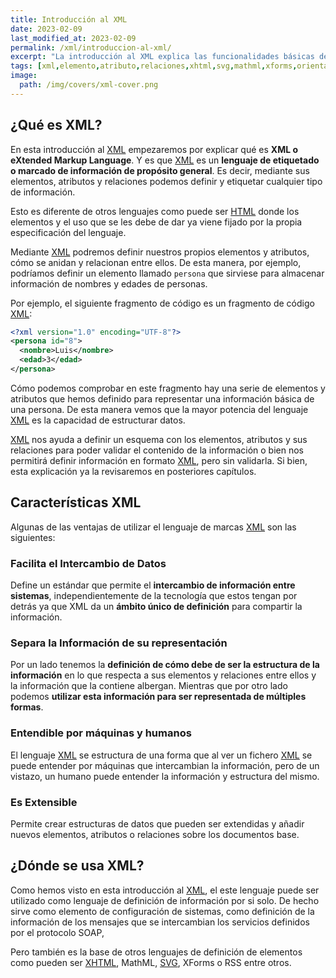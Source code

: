```yaml
---
title: Introducción al XML
date: 2023-02-09
last_modified_at: 2023-02-09
permalink: /xml/introduccion-al-xml/
excerpt: "La introducción al XML explica las funcionalidades básicas de este lenguaje de etiquetado para definir elementos de información de propósito general."
tags: [xml,elemento,atributo,relaciones,xhtml,svg,mathml,xforms,orientado_objetos]
image:
  path: /img/covers/xml-cover.png
---
```


## ¿Qué es XML?


En esta introducción al [XML](https://www.manualweb.net/xml/) empezaremos por explicar qué es **XML o eXtended Markup Language**. Y es que [XML](https://www.manualweb.net/xml/) es un **lenguaje de etiquetado o marcado de información de propósito general**. Es decir, mediante sus elementos, atributos y relaciones podemos definir y etiquetar cualquier tipo de información.


Esto es diferente de otros lenguajes como puede ser [HTML](https://www.manualweb.net/html/) donde los elementos y el uso que se les debe de dar ya viene fijado por la propia especificación del lenguaje.


Mediante [XML](https://www.manualweb.net/xml/) podremos definir nuestros propios elementos y atributos, cómo se anidan y relacionan entre ellos. De esta manera, por ejemplo, podríamos definir un elemento llamado `persona` que sirviese para almacenar información de nombres y edades de personas.


Por ejemplo, el siguiente fragmento de código es un fragmento de código [XML](https://www.manualweb.net/xml/):


```xml
<?xml version="1.0" encoding="UTF-8"?>
<persona id="8">
  <nombre>Luis</nombre>
  <edad>3</edad>
</persona>
```


Cómo podemos comprobar en este fragmento hay una serie de elementos y atributos que hemos definido para representar una información básica de una persona. De esta manera vemos que la mayor potencia del lenguaje [XML](https://www.manualweb.net/xml/) es la capacidad de estructurar datos.


[XML](https://www.manualweb.net/xml/) nos ayuda a definir un esquema con los elementos, atributos y sus relaciones para poder validar el contenido de la información o bien nos permitirá definir información en formato [XML](https://www.manualweb.net/xml/), pero sin validarla. Si bien, esta explicación ya la revisaremos en posteriores capítulos.


## Características XML


Algunas de las ventajas de utilizar el lenguaje de marcas [XML](https://www.manualweb.net/xml/) son las siguientes:


### Facilita el Intercambio de Datos


Define un estándar que permite el **intercambio de información entre sistemas**, independientemente de la tecnología que estos tengan por detrás ya que XML da un **ámbito único de definición** para compartir la información.


### Separa la Información de su representación


Por un lado tenemos la **definición de cómo debe de ser la estructura de la información** en lo que respecta a sus elementos y relaciones entre ellos y la información que la contiene albergan. Mientras que por otro lado podemos **utilizar esta información para ser representada de múltiples formas**.


### Entendible por máquinas y humanos


El lenguaje [XML](https://www.manualweb.net/xml/) se estructura de una forma que al ver un fichero [XML](https://www.manualweb.net/xml/) se puede entender por máquinas que intercambian la información, pero de un vistazo, un humano puede entender la información y estructura del mismo.


### Es Extensible


Permite crear estructuras de datos que pueden ser extendidas y añadir nuevos elementos, atributos o relaciones sobre los documentos base.


## ¿Dónde se usa XML?


Como hemos visto en esta introducción al [XML](https://www.manualweb.net/xml/), el este lenguaje puede ser utilizado como lenguaje de definición de información por si solo. De hecho sirve como elemento de configuración de sistemas, como definición de la información de los mensajes que se intercambian los servicios definidos por el protocolo SOAP,


Pero también es la base de otros lenguajes de definición de elementos como pueden ser [XHTML](https://manualweb.net/html/historia-html-estandar/#xml-y-xhtml-10), MathML, [SVG](https://www.manualweb.net/svg/), XForms o RSS entre otros.

